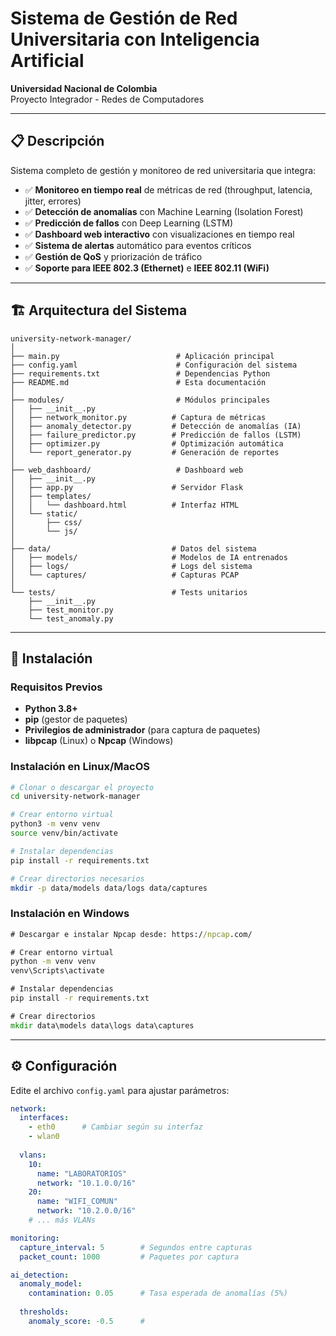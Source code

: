 # Sistema de Gestión de Red Universitaria con Inteligencia Artificial

**Universidad Nacional de Colombia**  
Proyecto Integrador - Redes de Computadores

---

## 📋 Descripción

Sistema completo de gestión y monitoreo de red universitaria que integra:

- ✅ **Monitoreo en tiempo real** de métricas de red (throughput, latencia, jitter, errores)
- ✅ **Detección de anomalías** con Machine Learning (Isolation Forest)
- ✅ **Predicción de fallos** con Deep Learning (LSTM)
- ✅ **Dashboard web interactivo** con visualizaciones en tiempo real
- ✅ **Sistema de alertas** automático para eventos críticos
- ✅ **Gestión de QoS** y priorización de tráfico
- ✅ **Soporte para IEEE 802.3 (Ethernet)** e **IEEE 802.11 (WiFi)**

---

## 🏗️ Arquitectura del Sistema

```
university-network-manager/
│
├── main.py                          # Aplicación principal
├── config.yaml                      # Configuración del sistema
├── requirements.txt                 # Dependencias Python
├── README.md                        # Esta documentación
│
├── modules/                         # Módulos principales
│   ├── __init__.py
│   ├── network_monitor.py          # Captura de métricas
│   ├── anomaly_detector.py         # Detección de anomalías (IA)
│   ├── failure_predictor.py        # Predicción de fallos (LSTM)
│   ├── optimizer.py                # Optimización automática
│   └── report_generator.py         # Generación de reportes
│
├── web_dashboard/                   # Dashboard web
│   ├── __init__.py
│   ├── app.py                      # Servidor Flask
│   ├── templates/
│   │   └── dashboard.html          # Interfaz HTML
│   └── static/
│       ├── css/
│       └── js/
│
├── data/                           # Datos del sistema
│   ├── models/                     # Modelos de IA entrenados
│   ├── logs/                       # Logs del sistema
│   └── captures/                   # Capturas PCAP
│
└── tests/                          # Tests unitarios
    ├── __init__.py
    ├── test_monitor.py
    └── test_anomaly.py
```

---

## 🚀 Instalación

### Requisitos Previos

- **Python 3.8+**
- **pip** (gestor de paquetes)
- **Privilegios de administrador** (para captura de paquetes)
- **libpcap** (Linux) o **Npcap** (Windows)

### Instalación en Linux/MacOS

```bash
# Clonar o descargar el proyecto
cd university-network-manager

# Crear entorno virtual
python3 -m venv venv
source venv/bin/activate

# Instalar dependencias
pip install -r requirements.txt

# Crear directorios necesarios
mkdir -p data/models data/logs data/captures
```

### Instalación en Windows

```cmd
# Descargar e instalar Npcap desde: https://npcap.com/

# Crear entorno virtual
python -m venv venv
venv\Scripts\activate

# Instalar dependencias
pip install -r requirements.txt

# Crear directorios
mkdir data\models data\logs data\captures
```

---

## ⚙️ Configuración

Edite el archivo `config.yaml` para ajustar parámetros:

```yaml
network:
  interfaces:
    - eth0      # Cambiar según su interfaz
    - wlan0
  
  vlans:
    10:
      name: "LABORATORIOS"
      network: "10.1.0.0/16"
    20:
      name: "WIFI_COMUN"
      network: "10.2.0.0/16"
    # ... más VLANs

monitoring:
  capture_interval: 5        # Segundos entre capturas
  packet_count: 1000         # Paquetes por captura

ai_detection:
  anomaly_model:
    contamination: 0.05      # Tasa esperada de anomalías (5%)
  
  thresholds:
    anomaly_score: -0.5      #